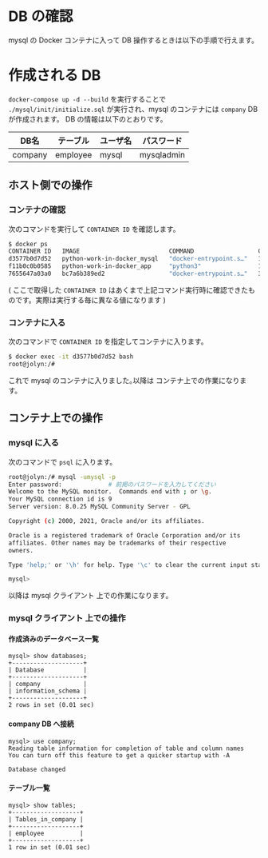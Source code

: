 # DB の確認
mysql の Docker コンテナに入って DB 操作するときは以下の手順で行えます。


# 作成される DB
`docker-compose up -d --build` を実行することで `./mysql/init/initialize.sql` が実行され、mysql のコンテナには `company` DB が作成されます。
DB の情報は以下のとおりです。

| DB名    | テーブル | ユーザ名 | パスワード |
| ------- | -------- | -------- | ---------- |
| company | employee | mysql    | mysqladmin |


## ホスト側での操作
### コンテナの確認
次のコマンドを実行して `CONTAINER ID` を確認します。

```bash
$ docker ps
CONTAINER ID   IMAGE                         COMMAND                  CREATED          STATUS         PORTS                                                  NAMES
d3577b0d7d52   python-work-in-docker_mysql   "docker-entrypoint.s…"   10 seconds ago   Up 5 seconds   0.0.0.0:3306->3306/tcp, :::3306->3306/tcp, 33060/tcp   docker-mysql-work
f11b0c0b0585   python-work-in-docker_app     "python3"                10 seconds ago   Up 6 seconds                                                          python-app
7655647a03a0   bc7a6b389ed2                  "docker-entrypoint.s…"   3 months ago     Up 4 days      0.0.0.0:5432->5432/tcp, :::5432->5432/tcp              docker-postgresql-work
```

( ここで取得した `CONTAINER ID` はあくまで上記コマンド実行時に確認できたものです。実際は実行する毎に異なる値になります )


### コンテナに入る
次のコマンドで `CONTAINER ID` を指定してコンテナに入ります。

```bash
$ docker exec -it d3577b0d7d52 bash
root@jolyn:/#
```

これで mysql のコンテナに入りました｡以降は コンテナ上での作業になります。


## コンテナ上での操作
### mysql に入る
次のコマンドで `psql` に入ります。

```bash
root@jolyn:/# mysql -umysql -p
Enter password:             # 前掲のパスワードを入力してください
Welcome to the MySQL monitor.  Commands end with ; or \g.
Your MySQL connection id is 9
Server version: 8.0.25 MySQL Community Server - GPL

Copyright (c) 2000, 2021, Oracle and/or its affiliates.

Oracle is a registered trademark of Oracle Corporation and/or its
affiliates. Other names may be trademarks of their respective
owners.

Type 'help;' or '\h' for help. Type '\c' to clear the current input statement.

mysql> 
```

以降は mysql クライアント 上での作業になります。


### mysql クライアント 上での操作
#### 作成済みのデータベース一覧

```mysql
mysql> show databases;
+--------------------+
| Database           |
+--------------------+
| company            |
| information_schema |
+--------------------+
2 rows in set (0.01 sec)
```


#### company DB へ接続

```mysql
mysql> use company;
Reading table information for completion of table and column names
You can turn off this feature to get a quicker startup with -A

Database changed 
```


#### テーブル一覧

```mysql
mysql> show tables;
+-------------------+
| Tables_in_company |
+-------------------+
| employee          |
+-------------------+
1 row in set (0.01 sec)
```
